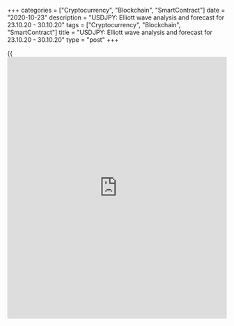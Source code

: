 +++
categories = ["Cryptocurrency", "Blockchain", "SmartContract"]
date = "2020-10-23"
description = "USDJPY: Elliott wave analysis and forecast for 23.10.20 - 30.10.20"
tags = ["Cryptocurrency", "Blockchain", "SmartContract"]
title = "USDJPY: Elliott wave analysis and forecast for 23.10.20 - 30.10.20"
type = "post"
+++

{{<iframe id="large-banner" src="https://www.bounty.group/#slide=14.0" width="100%" height="600" scrolling="no" style="border: 0px solid rgb(216, 221, 230); border-radius: 3px;">}}

2020-10-23

2020-10-23

USDJPY: Elliott wave analysis and forecast for 23.10.20 – 30.10.20Alex
Geuta

 **Main scenario:** consider short positions from corrections below the
level of 106.10 with a target of 100.87 – 95.00.

 **Alternative scenario:** breakout and consolidation above the level of
106.10 will allow the pair to continue rising to the levels of 109.84 –
112.19.

 **Analysis:** Daily time frame: presumably, a correction of larger
degree is completed in the form of wave (B), and wave (С) has started to
form, with the third wave 3 of (C) developing inside. H4 time frame: the
third wave of smaller degree iii of 3 is developing, with local
correction (ii) of iii formed inside. H1 time frame: apparently, wave
(iii) of iii of 3 has started developing. If this assumption is correct,
the pair will continue to fall to 100.87 – 95.00. The level of 106.10 is
critical in this scenario as the breakout will enable the pair to
continue growing to the levels of 109.84 – 112.19.

* * *

* * *

* * *

P.S. Did you like my article? Share it in social networks: it will be
the best “thank you" :)

Ask me questions and comment below. I’ll be glad to answer your
questions and give necessary explanations.

 **Useful links:**

  * I recommend trying to trade with a reliable broker [here][1]. The system allows you to trade by yourself or copy successful traders from all across the globe.
  * Use my promo-code BLOG for getting deposit bonus 50% on LiteForex platform. Just enter this code in the appropriate field while [depositing][2] your trading account.
  * Telegram chat for traders: <t.me/liteforexengchat>. We are sharing the signals and trading experience
  * Telegram channel with high-quality analytics, Forex reviews, training articles, and other useful things for traders <t.me/liteforex>

## Price chart of USDJPY in real time mode

The content of this article reflects the author’s opinion and does not
necessarily reflect the official position of LiteForex. The material
published on this page is provided for informational purposes only and
should not be considered as the provision of investment advice for the
purposes of Directive 2004/39/EC.

Rate this article:

{{value}}

( {{count}} {{title}} )

   1. my.liteforex.com/?category=analysts-opinions&slug=usdjpy-elliott-wave-analysis-and-forecast-for-231020-301020&openPopup=%2Fregistration%2Fpopup&utm_source=blog&utm_medium=article&utm_campaign=bonus
   2. my.liteforex.com/deposit/?category=analysts-opinions&slug=usdjpy-elliott-wave-analysis-and-forecast-for-231020-301020&promo_code=BLOG&utm_source=blog&utm_medium=article&utm_campaign=bonus